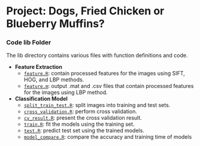 # Project: Dogs, Fried Chicken or Blueberry Muffins? 

### Code lib Folder

The lib directory contains various files with function definitions and code.

+ **Feature Extraction**  
    + [`feature.R`](feature.R): contain processed features for the images using SIFT, HOG, and LBP methods.    
    + [`feature.m`](feature.m): output .mat and .csv files that contain processed features for the images using LBP method.  
+ **Classification Model**  
    + [`split_train_test.R`](split_train_test.R): split images into training and test sets.     
    + [`cross_validation.R`](cross_validation.R): perform cross validation.    
    + [`cv_result.R`](cv_result.R): present the cross validation result.
    + [`train.R`](train.R): fit the models using the training set.   
    + [`test.R`](test.R): predict test set using the trained models.   
    + [`model_compare.R`](model_compare.R): compare the accuracy and training time of models
    
